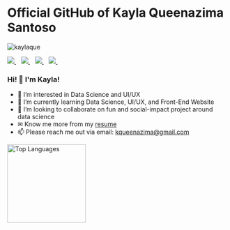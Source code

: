 # Official GitHub of Kayla Queenazima Santoso
<p align="left"> <img src="https://komarev.com/ghpvc/?username=kaylaque" alt="kaylaque" /> </p>

<a href="https://www.linkedin.com/in/kayla-queenazima-santoso-1545201b4/">
    <img src="https://img.shields.io/badge/linkedin-%230077B5.svg?&style=for-the-badge&logo=linkedin&logoColor=white" />
</a>&nbsp;&nbsp;
<a href="https://www.instagram.com/kaylaqueenaz">
    <img src="https://img.shields.io/badge/instagram-%23E4405F.svg?&style=for-the-badge&logo=instagram&logoColor=white" />        
</a>&nbsp;&nbsp;
<a href="https://www.kaggle.com/kaylaqueenazima">
    <img src="https://img.shields.io/badge/Kaggle-20BEFF?style=for-the-badge&logo=Kaggle&logoColor=white" />
</a>&nbsp;&nbsp;
<a href="https://github.com/kaylaque">
    <img src="https://img.shields.io/badge/GitHub-100000?style=for-the-badge&logo=github&logoColor=white" />
</a>&nbsp;&nbsp;
<br />

### Hi! 👋 I'm Kayla!
- 👀 I’m interested in Data Science and UI/UX
- 🌱 I’m currently learning Data Science, UI/UX, and Front-End Website
- 💞️ I’m looking to collaborate on fun and social-impact project around data science
- ✉ Know me more from my [resume](https://drive.google.com/file/d/1oyyhxmneyzaFVLHSQ4FGe82ABhSHtCFL/view?usp=sharing)
- 📫 Please reach me out via email: kqueenazima@gmail.com

<p align="justify">
  <a>
    <img height="180em" src="https://github-readme-stats.vercel.app/api/top-langs/?username=kaylaque&theme=cobalt&show_icons=true&layout=compact" alt="Top Languages">
  </a>
</p>
